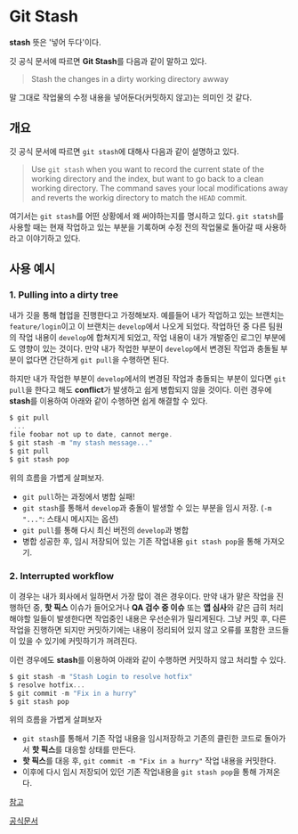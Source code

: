 # Git Stash
**stash** 뜻은 '넣어 두다'이다.

깃 공식 문서에 따르면 **Git Stash**를 다음과 같이 말하고 있다.
> Stash the changes in a dirty working directory awway

말 그대로 작업물의 수정 내용을 넣어둔다(커밋하지 않고)는 의미인 것 같다.

## 개요
깃 공식 문서에 따르면 `git stash`에 대해사 다음과 같이 설명하고 있다.
> Use `git stash` when you want to record the current state of the working directory and the index,
> but want to go back to a clean working directory. The command saves your local modifications away and reverts the workig directory to match the `HEAD` commit.

여기서는 `git stash`를 어떤 상황에서 왜 써야하는지를 명시하고 있다.
`git statsh`를 사용할 때는 현재 작업하고 있는 부분을 기록하며 수정 전의 작업물로 돌아갈 때 사용하라고 이야기하고 있다.

## 사용 예시
### 1. Pulling into a dirty tree
내가 깃을 통해 협업을 진행한다고 가정해보자.
예를들어 내가 작업하고 있는 브랜치는 `feature/login`이고 이 브랜치는 `develop`에서 나오게 되었다.
작업하던 중 다른 팀원의 작업 내용이 `develop`에 합쳐지게 되었고, 작업 내용이 내가 개발중인 로그인 부분에도 영향이 있는 것이다.
만약 내가 작업한 부분이 `develop`에서 변경된 작업과 충돌될 부분이 없다면 간단하게 `git pull`을 수행하면 된다.

하지만 내가 작업한 부분이 `develop`에서의 변경된 작업과 충돌되는 부분이 있다면 `git pull`을 한다고 해도 **conflict**가 발생하고 쉽게 병합되지 않을 것이다.
이런 경우에 **stash**를 이용하여 아래와 같이 수행하면 쉽게 해결할 수 있다.

``` powershell
$ git pull
 ...
file foobar not up to date, cannot merge.
$ git stash -m "my stash message..."
$ git pull
$ git stash pop
```

위의 흐름을 가볍게 살펴보자.
- `git pull`하는 과정에서 병합 실패!
- `git stash`를 통해서 `develop`과 충돌이 발생할 수 있는 부분을 임시 저장. (`-m "..."`: 스태시 메시지는 옵션)
- `git pull`를 통해 다시 최신 버전의 `develop`과 병합
- 병합 성공한 후, 임시 저장되어 있는 기존 작업내용 `git stash pop`을 통해 가져오기.

### 2. Interrupted workflow
이 경우는 내가 회사에서 일하면서 가장 많이 겪은 경우이다.
만약 내가 맡은 작업을 진행하던 중, **핫 픽스** 이슈가 들어오거나 **QA 검수 중 이슈** 또는 **앱 심사**와 같은 급히 처리해야할 일들이 발생한다면 작업중인 내용은 우선순위가 밀리게된다. 그냥 커밋 후, 다른 작업을 진행하면 되지만 커밋하기에는 내용이 정리되어 있지 않고 오류를 포함한 코드들이 있을 수 있기에 커밋하기가 꺼려진다.

이런 경우에도 **stash**를 이용하여 아래와 같이 수행하면 커밋하지 않고 처리할 수 있다.
``` powershell
$ git stash -m "Stash Login to resolve hotfix"
$ resolve hotfix...
$ git commit -m "Fix in a hurry"
$ git stash pop
```

위의 흐름을 가볍게 살펴보자
 - `git stash`를 통해서 기존 작업 내용을 임시저장하고 기존의 클린한 코드로 돌아가서 **핫 픽스**를 대응할 상태를 만든다.
 - **핫 픽스**를 대응 후, `git commit -m "Fix in a hurry"` 작업 내용을 커밋한다.
 - 이후에 다시 임시 저장되어 있던 기존 작업내용을 `git stash pop`을 통해 가져온다.


<!-- 
## 개요

Stash는 작업하고 있던 내용을 커밋을 통해 남기지 않고 **임시**로 저장할 때 사용된다.

나같은 경우는 회사에서 업무 중 **핫픽스** 이슈가 들어온 경우 현재 작업이 완료된 상황이 아니라서 커밋을 남기기 어려워서 **Stash**를 이용해
임의로 저장 후, 핫 픽스 이슈를 해결하고 다시 돌아와서 **Stash**를 통해 저장된 내용을 다시 **Pop**해서 이전 작업을 이어간다.

항상 작업이 순차적으로 완료되면서 commit으로 작업을 마무리하며 진행하고 싶지만 현실은 그렇지 못하다.
위와 같이 다른 기능 개발 작업 중 핫픽스 이슈가 들어오거나, QA 검수 중 이슈가 발생하거나, 앱 심사 거절을 통해 급하게 처리해야할 일들이
생가보다 발생한다. 이때 필요한게 **Stash**이다.

### Git Stash 란
> 아직 마무리하지 않은 작업을 스택에 잠시 저장할 수 있도록 하는 명령어이다. 
> 이를 통해 아직 완료하지 않은 일을 commit 하지 않고 나중에 다시 꺼내와서 마무리 할 수 있다.

- git stash 명령어를 사용하면 워킹 디렉토리에서 수정한 파일들만 저장한다.
- stash란 아래에 해당하는 파일들을 보관해두는 장소이다.
 - `Modified`이면서 `Tracked` 상태인 파일
    - `Tracked` 상태인 파일을 수정한 경우


-->
[참고](https://gmlwjd9405.github.io/2018/05/18/git-stash.html)

[공식문서](https://git-scm.com/docs/git-stash)
